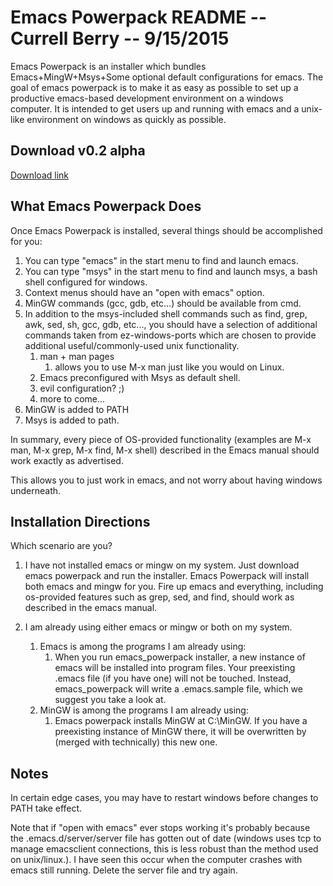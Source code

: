 Emacs Powerpack README -- Currell Berry -- 9/15/2015
=================================================

Emacs Powerpack is an installer which bundles Emacs+MingW+Msys+Some optional default configurations for emacs.  The goal of emacs powerpack is to make it as easy as possible to set up a productive emacs-based development environment on a windows computer.
It is intended to get users up and running with emacs and a unix-like environment on windows as quickly as possible.

Download v0.2 alpha
-------------------------------------------------------------------
 
[Download link](https://mega.nz/#!J81CVaSR!DhVTulh0PsurA7S7NgLaKuZsKSaDsr_jvXOly3OsifM)

What Emacs Powerpack Does
-------------------------------------------------------------------
Once Emacs Powerpack is installed, several things should be accomplished for you:
1. You can type "emacs" in the start menu to find and launch emacs.
2. You can type "msys" in the start menu to find and launch msys, a bash shell configured for windows.
3. Context menus should have an "open with emacs" option.
4.  MinGW commands (gcc, gdb, etc...) should be available from cmd.
5. In addition to the msys-included shell commands such as find, grep, awk, sed, sh, gcc, gdb, etc..., you should have a selection of additional commands taken from ez-windows-ports which are chosen to provide additional useful/commonly-used unix functionality.
    1. man + man pages
        1. allows you to use M-x man just like you would on Linux.
    2. Emacs preconfigured with Msys as default shell.
    3. evil configuration? ;)
    4. more to come...
6. MinGW is added to PATH
7. Msys is added to path.
 
In summary, every piece of OS-provided functionality (examples are M-x man, M-x grep, M-x find, M-x shell) described in the Emacs manual should work exactly as advertised. 

This allows you to just work in emacs, and not worry about having windows underneath.

Installation Directions
---------------------------------------------------------------------
Which scenario are you?

1. I have not installed emacs or mingw on my system.
    Just download emacs powerpack and run the installer.  Emacs Powerpack will install both emacs and mingw for you.  Fire up emacs and everything, including os-provided features such as grep, sed, and find, should work as described in the emacs manual.

2. I am already using either emacs or mingw or both on my system.
    1. Emacs is among the programs I am already using:
        1. When you run emacs_powerpack installer, a new instance of emacs will be installed into program files.  Your preexisting .emacs file (if you have one) will not be touched.  Instead, emacs_powerpack will write a .emacs.sample file, which we suggest you take a look at. 
    2. MinGW is among the programs I am already using:
        1. Emacs powerpack installs MinGW at C:\MinGW.  If you have a preexisting instance of MinGW there, it will be overwritten by (merged with technically) this new one.  
	 
Notes
---------------------------------------------------------------------
In certain edge cases, you may have to restart windows before changes to PATH take effect.

Note that if "open with emacs" ever stops working it's probably because the .emacs.d/server/server file has gotten out of date (windows uses tcp to manage emacsclient connections, this is less robust than the method used on unix/linux.).  I have seen this occur when the computer crashes with emacs still running.  Delete the server file and try again.

